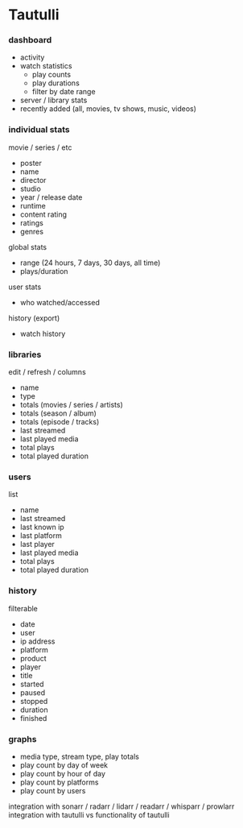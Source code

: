 # Tautulli

### dashboard

- activity
- watch statistics
    - play counts
    - play durations
    - filter by date range
- server / library stats
- recently added (all, movies, tv shows, music, videos)

### individual stats

movie / series / etc

- poster
- name
- director
- studio
- year / release date
- runtime
- content rating
- ratings
- genres

global stats

- range (24 hours, 7 days, 30 days, all time)
- plays/duration

user stats

- who watched/accessed

history (export)

- watch history

### libraries

edit / refresh / columns

- name
- type
- totals (movies / series / artists)
- totals (season / album)
- totals (episode / tracks)
- last streamed
- last played media
- total plays
- total played duration

### users

list

- name
- last streamed
- last known ip
- last platform
- last player
- last played media
- total plays
- total played duration

### history

filterable

- date
- user
- ip address
- platform
- product
- player
- title
- started
- paused
- stopped
- duration
- finished

### graphs

- media type, stream type, play totals
- play count by day of week
- play count by hour of day
- play count by platforms
- play count by users

integration with sonarr / radarr / lidarr / readarr / whisparr / prowlarr
integration with tautulli vs functionality of tautulli



